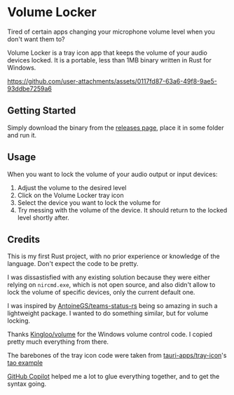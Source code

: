 # Volume Locker

Tired of certain apps changing your microphone volume level when you don't want them to?

Volume Locker is a tray icon app that keeps the volume of your audio devices locked. It is a portable, less than 1MB binary written in Rust for Windows.

https://github.com/user-attachments/assets/0117fd87-63a6-49f8-9ae5-93ddbe7259a6

## Getting Started

Simply download the binary from the [releases page](https://github.com/felipecrs/volume-locker/releases), place it in some folder and run it.

## Usage

When you want to lock the volume of your audio output or input devices:

1. Adjust the volume to the desired level
2. Click on the Volume Locker tray icon
3. Select the device you want to lock the volume for
4. Try messing with the volume of the device. It should return to the locked level shortly after.

## Credits

This is my first Rust project, with no prior experience or knowledge of the language. Don't expect the code to be pretty.

I was dissastisfied with any existing solution because they were either relying on `nircmd.exe`, which is not open source, and also didn't allow to lock the volume of specific devices, only the current default one.

I was inspired by [AntoineGS/teams-status-rs](https://github.com/AntoineGS/teams-status-rs) being so amazing in such a lightweight package. I wanted to do something similar, but for volume locking.

Thanks [Kingloo/volume](https://github.com/Kingloo/volume) for the Windows volume control code. I copied pretty much everything from there.

The barebones of the tray icon code were taken from [tauri-apps/tray-icon](https://github.com/tauri-apps/tray-icon)'s [tao example](https://github.com/tauri-apps/tray-icon/blob/97723fd207add9c3bb0511cb0e4d04d8652a0027/examples/tao.rs)

[GitHub Copilot](https://github.com/copilot/) helped me a lot to glue everything together, and to get the syntax going.
